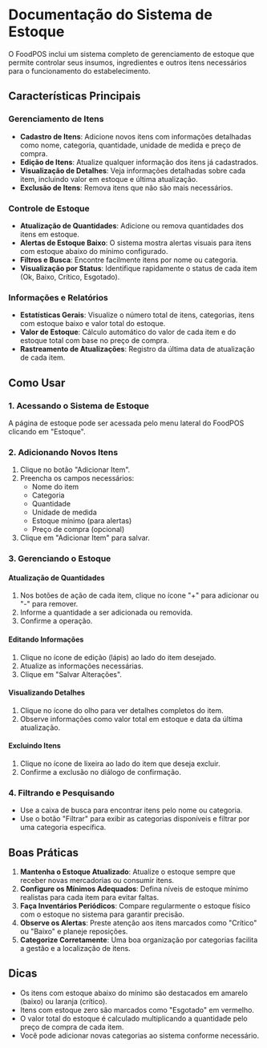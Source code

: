 
# Documentação do Sistema de Estoque

O FoodPOS inclui um sistema completo de gerenciamento de estoque que permite controlar seus insumos, ingredientes e outros itens necessários para o funcionamento do estabelecimento.

## Características Principais

### Gerenciamento de Itens

- **Cadastro de Itens**: Adicione novos itens com informações detalhadas como nome, categoria, quantidade, unidade de medida e preço de compra.
- **Edição de Itens**: Atualize qualquer informação dos itens já cadastrados.
- **Visualização de Detalhes**: Veja informações detalhadas sobre cada item, incluindo valor em estoque e última atualização.
- **Exclusão de Itens**: Remova itens que não são mais necessários.

### Controle de Estoque

- **Atualização de Quantidades**: Adicione ou remova quantidades dos itens em estoque.
- **Alertas de Estoque Baixo**: O sistema mostra alertas visuais para itens com estoque abaixo do mínimo configurado.
- **Filtros e Busca**: Encontre facilmente itens por nome ou categoria.
- **Visualização por Status**: Identifique rapidamente o status de cada item (Ok, Baixo, Crítico, Esgotado).

### Informações e Relatórios

- **Estatísticas Gerais**: Visualize o número total de itens, categorias, itens com estoque baixo e valor total do estoque.
- **Valor de Estoque**: Cálculo automático do valor de cada item e do estoque total com base no preço de compra.
- **Rastreamento de Atualizações**: Registro da última data de atualização de cada item.

## Como Usar

### 1. Acessando o Sistema de Estoque

A página de estoque pode ser acessada pelo menu lateral do FoodPOS clicando em "Estoque".

### 2. Adicionando Novos Itens

1. Clique no botão "Adicionar Item".
2. Preencha os campos necessários:
   - Nome do item
   - Categoria
   - Quantidade
   - Unidade de medida
   - Estoque mínimo (para alertas)
   - Preço de compra (opcional)
3. Clique em "Adicionar Item" para salvar.

### 3. Gerenciando o Estoque

#### Atualização de Quantidades

1. Nos botões de ação de cada item, clique no ícone "+" para adicionar ou "-" para remover.
2. Informe a quantidade a ser adicionada ou removida.
3. Confirme a operação.

#### Editando Informações

1. Clique no ícone de edição (lápis) ao lado do item desejado.
2. Atualize as informações necessárias.
3. Clique em "Salvar Alterações".

#### Visualizando Detalhes

1. Clique no ícone do olho para ver detalhes completos do item.
2. Observe informações como valor total em estoque e data da última atualização.

#### Excluindo Itens

1. Clique no ícone de lixeira ao lado do item que deseja excluir.
2. Confirme a exclusão no diálogo de confirmação.

### 4. Filtrando e Pesquisando

- Use a caixa de busca para encontrar itens pelo nome ou categoria.
- Use o botão "Filtrar" para exibir as categorias disponíveis e filtrar por uma categoria específica.

## Boas Práticas

1. **Mantenha o Estoque Atualizado**: Atualize o estoque sempre que receber novas mercadorias ou consumir itens.
2. **Configure os Mínimos Adequados**: Defina níveis de estoque mínimo realistas para cada item para evitar faltas.
3. **Faça Inventários Periódicos**: Compare regularmente o estoque físico com o estoque no sistema para garantir precisão.
4. **Observe os Alertas**: Preste atenção aos itens marcados como "Crítico" ou "Baixo" e planeje reposições.
5. **Categorize Corretamente**: Uma boa organização por categorias facilita a gestão e a localização de itens.

## Dicas

- Os itens com estoque abaixo do mínimo são destacados em amarelo (baixo) ou laranja (crítico).
- Itens com estoque zero são marcados como "Esgotado" em vermelho.
- O valor total do estoque é calculado multiplicando a quantidade pelo preço de compra de cada item.
- Você pode adicionar novas categorias ao sistema conforme necessário.
